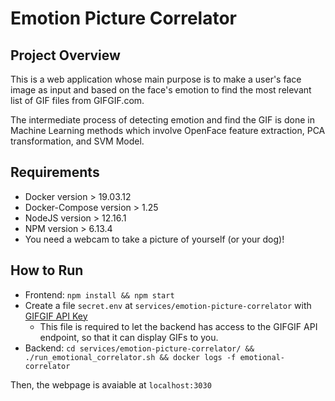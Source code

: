# Emotion Picture Correlator

## Project Overview

This is a web application whose main purpose is to make a user's face image as input and based on the face's emotion to find the most relevant list of GIF files from GIFGIF.com.

The intermediate process of detecting emotion and find the GIF is done in Machine Learning methods which involve OpenFace feature extraction, PCA transformation, and SVM Model.

## Requirements

- Docker version > 19.03.12
- Docker-Compose version > 1.25
- NodeJS version > 12.16.1
- NPM version > 6.13.4
- You need a webcam to take a picture of yourself (or your dog)!

## How to Run

- Frontend: `npm install && npm start`
- Create a file `secret.env` at `services/emotion-picture-correlator` with [GIFGIF API Key](https://developers.giphy.com/docs/api/endpoint#search)
  - This file is required to let the backend has access to the GIFGIF API endpoint, so that it can display GIFs to you.
- Backend: `cd services/emotion-picture-correlator/ && ./run_emotional_correlator.sh && docker logs -f emotional-correlator`

Then, the webpage is avaiable at `localhost:3030`
